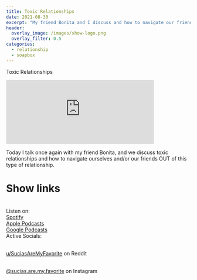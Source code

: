 ```yaml
---
title: Toxic Relationships
date: 2021-08-30
excerpt: "My friend Bonita and I discuss and how to navigate our friends OUT of toxic relationships"
header:
  overlay_image: /images/show-logo.png
  overlay_filter: 0.5
categories:
  - relationship
  - soapbox
---
```


Toxic Relationships

<iframe src="https://open.spotify.com/embed-podcast/episode/7wWRIoK46bcN8dDLomq7Jk" width="80%" height="175" frameborder="0" allowtransparency="true" allow="encrypted-media"></iframe>

Today I talk once again with my friend Bonita, and we discuss toxic relationships and how to navigate ourselves and/or our friends OUT of this type of relationship.

# Show links

<br> Listen on:
<br> [Spotify](https://open.spotify.com/show/3XjoipCU3QzeIaQAAQpBdW)  <a href='https://open.spotify.com/show/3XjoipCU3QzeIaQAAQpBdW'><i class='fab fa-spotify'></i></a>
<br> [Apple Podcasts](https://podcasts.apple.com/us/podcast/sucias-are-my-favorite/id1548173787) <a href='https://podcasts.apple.com/us/podcast/sucias-are-my-favorite/id1548173787'> <i class='fas fa-podcast'></i></a>
<br> [Google Podcasts](https://podcasts.google.com/feed/aHR0cHM6Ly9hbmNob3IuZm0vcy80MjI0YzYzYy9wb2RjYXN0L3Jzcw)  <a href='https://podcasts.google.com/feed/aHR0cHM6Ly9hbmNob3IuZm0vcy80MjI0YzYzYy9wb2RjYXN0L3Jzcw'><i class='fab fa-google-play'></i></a>
<br> Active Socials:

<br> [u/SuciasAreMyFavorite](https://reddit.com/u/suciasaremyfavorite/submitted) on Reddit <a href='https://reddit.com/u/suciasaremyfavorite/submitted'><i class='fab fa-reddit'></i></a>

<br> [@sucias.are.my.favorite](https://instagram.com/sucias.are.my.favorite) on Instagram  <a href='https://www.instagram.com/sucias.are.my.favorite'><i class='fab fa-instagram'></i></a>
